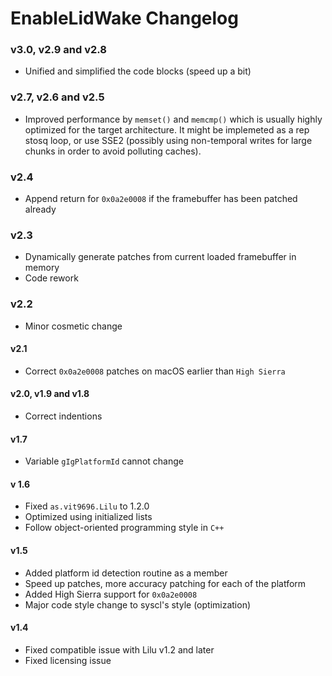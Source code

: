 EnableLidWake Changelog
==============
### v3.0, v2.9 and v2.8

- Unified and simplified the code blocks (speed up a bit)

### v2.7, v2.6 and v2.5
- Improved performance by  ```memset()``` and ```memcmp()``` which is usually highly optimized for the target architecture. It might be implemeted as a rep stosq loop, or use SSE2 (possibly using non-temporal writes for large chunks in order to avoid polluting caches).

### v2.4

- Append return for ```0x0a2e0008``` if the framebuffer has been patched already

### v2.3

- Dynamically generate patches from current loaded framebuffer in memory
- Code rework

### v2.2

- Minor cosmetic change

#### v2.1
- Correct ```0x0a2e0008``` patches on macOS earlier than ```High Sierra```

#### v2.0, v1.9 and v1.8
- Correct indentions

#### v1.7
- Variable ```gIgPlatformId``` cannot change

#### v 1.6
- Fixed ```as.vit9696.Lilu``` to 1.2.0
- Optimized using initialized lists
- Follow object-oriented programming style in ```C++```

#### v1.5
- Added platform id detection routine as a member 
- Speed up patches, more accuracy patching for each of the platform
- Added High Sierra support for ```0x0a2e0008```
- Major code style change to syscl's style (optimization)

#### v1.4
- Fixed compatible issue with Lilu v1.2 and later
- Fixed licensing issue
